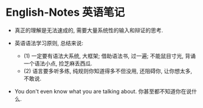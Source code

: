 # English-Notes 英语笔记


- 真正的理解是无法速成的, 需要大量系统性的输入和辩证的思考.

- 英语语法学习原则, 总结来说:
    + (1) 一定要有语法大系统, 大框架; 借助语法书, 过一遍; 不能鼠目寸光,
      背诵一个语法小点, 捡芝麻丢西瓜.
    + (2) 语言要多听多练, 纯规则你知道得多不但没用, 还阻碍你, 让你想太多, 不敢说.

- You don't even know what you are talking about.
  你甚至都不知道你在说什么.


